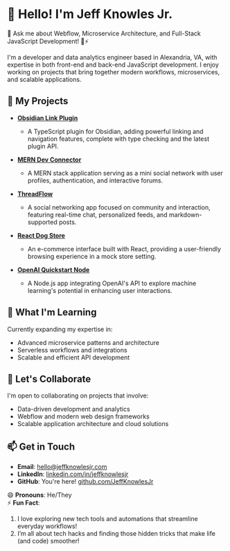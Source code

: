 # 👋 Hello! I'm Jeff Knowles Jr.

💬 Ask me about Webflow, Microservice Architecture, and Full-Stack JavaScript Development! 🔭⚡

I'm a developer and data analytics engineer based in Alexandria, VA, with expertise in both front-end and back-end JavaScript development. I enjoy working on projects that bring together modern workflows, microservices, and scalable applications.

## 🧵 My Projects

- **[Obsidian Link Plugin](https://github.com/JeffKnowlesJr/obsidian-link-plugin-v.01)**  
  - A TypeScript plugin for Obsidian, adding powerful linking and navigation features, complete with type checking and the latest plugin API.

- **[MERN Dev Connector](https://github.com/JeffKnowlesJr/MERN-Dev-Connector)**  
  - A MERN stack application serving as a mini social network with user profiles, authentication, and interactive forums.

- **[ThreadFlow](https://github.com/JeffKnowlesJr/threadflow)**  
  - A social networking app focused on community and interaction, featuring real-time chat, personalized feeds, and markdown-supported posts.

- **[React Dog Store](https://github.com/JeffKnowlesJr/react-dog-store)**  
  - An e-commerce interface built with React, providing a user-friendly browsing experience in a mock store setting.

- **[OpenAI Quickstart Node](https://github.com/JeffKnowlesJr/OpenAI-Quickstart-Node)**  
  - A Node.js app integrating OpenAI's API to explore machine learning's potential in enhancing user interactions.

## 🌱 What I'm Learning

Currently expanding my expertise in:

- Advanced microservice patterns and architecture
- Serverless workflows and integrations
- Scalable and efficient API development

## 👯 Let's Collaborate

I'm open to collaborating on projects that involve:

- Data-driven development and analytics
- Webflow and modern web design frameworks
- Scalable application architecture and cloud solutions

## 📫 Get in Touch

- **Email**: hello@jeffknowlesjr.com
- **LinkedIn**: [linkedin.com/in/jeffknowlesjr](https://linkedin.com/in/jeffknowlesjr)
- **GitHub**: You're here! [github.com/JeffKnowlesJr](https://github.com/JeffKnowlesJr)

😄 **Pronouns**: He/They  
⚡ **Fun Fact**: 
  1. I love exploring new tech tools and automations that streamline everyday workflows!
  2. I’m all about tech hacks and finding those hidden tricks that make life (and code) smoother!
